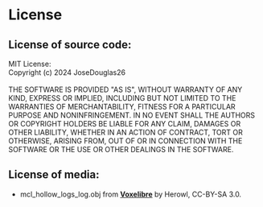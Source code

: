# License
## License of source code:
MIT License: <br>
Copyright (c) 2024 JoseDouglas26 <br><br>
THE SOFTWARE IS PROVIDED "AS IS", WITHOUT WARRANTY OF ANY KIND, EXPRESS OR IMPLIED, INCLUDING BUT NOT LIMITED TO THE WARRANTIES OF MERCHANTABILITY, FITNESS FOR A PARTICULAR PURPOSE AND NONINFRINGEMENT. IN NO EVENT SHALL THE AUTHORS OR COPYRIGHT HOLDERS BE LIABLE FOR ANY CLAIM, DAMAGES OR OTHER LIABILITY, WHETHER IN AN ACTION OF CONTRACT, TORT OR OTHERWISE, ARISING FROM, OUT OF OR IN CONNECTION WITH THE SOFTWARE OR THE USE OR OTHER DEALINGS IN THE SOFTWARE.
## License of media:
* mcl_hollow_logs_log.obj from [**Voxelibre**](https://git.minetest.land/VoxeLibre/VoxeLibre/src/branch/master/mods/ITEMS/vl_hollow_logs/models) by Herowl, CC-BY-SA 3.0.
